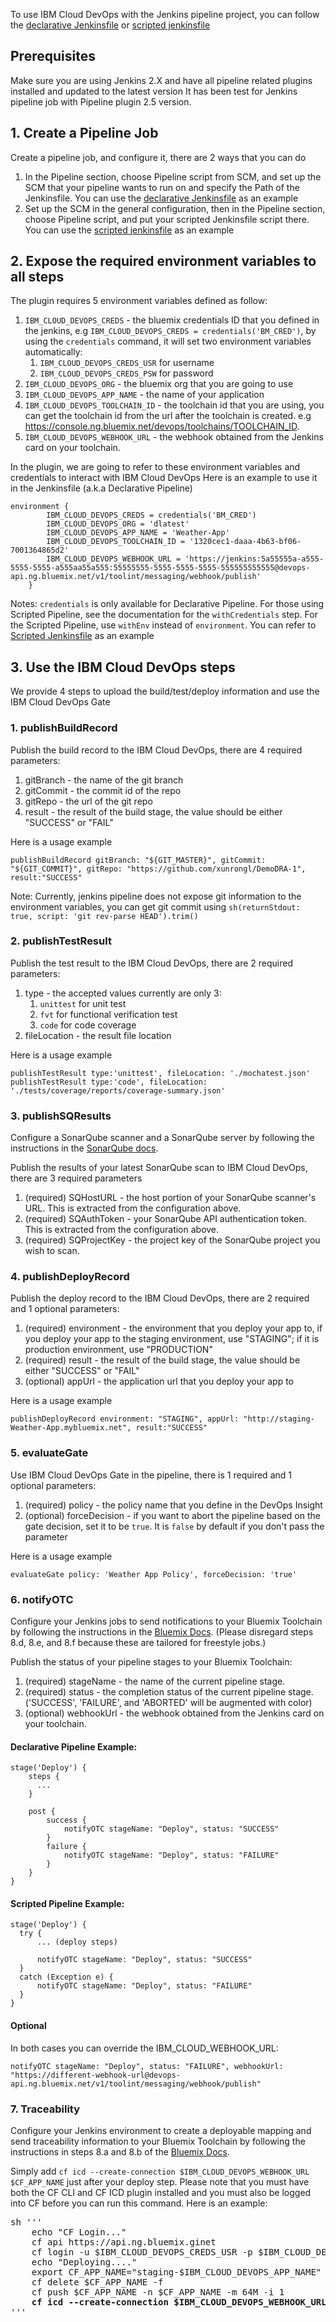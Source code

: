 To use IBM Cloud DevOps with the Jenkins pipeline project, you can follow the [declarative Jenkinsfile](https://github.ibm.com/oneibmcloud/Jenkins-IBM-Bluemix-Toolchains/blob/pipeline-support/Declarative-Jenkinsfile) or [scripted jenkinsfile](https://github.ibm.com/oneibmcloud/Jenkins-IBM-Bluemix-Toolchains/blob/pipeline-support/Scripted-Jenkinsfile)

## Prerequisites
Make sure you are using Jenkins 2.X and have all pipeline related plugins installed and updated to the latest version
It has been test for Jenkins pipeline job with Pipeline plugin 2.5 version.

## 1. Create a Pipeline Job

Create a pipeline job, and configure it, there are 2 ways that you can do

1. In the Pipeline section, choose Pipeline script from SCM, and set up the SCM that your pipeline wants to run on and specify the Path of the Jenkinsfile. You can use the [declarative Jenkinsfile](https://github.ibm.com/oneibmcloud/Jenkins-IBM-Bluemix-Toolchains/blob/pipeline-support/Declarative-Jenkinsfile) as an example
2. Set up the SCM in the general configuration, then in the Pipeline section, choose Pipeline script, and put your scripted Jenkinsfile script there. You can use the [scripted jenkinsfile](https://github.ibm.com/oneibmcloud/Jenkins-IBM-Bluemix-Toolchains/blob/pipeline-support/Scripted-Jenkinsfile) as an example


## 2. Expose the required environment variables to all steps
The plugin requires 5 environment variables defined as follow:

1. `IBM_CLOUD_DEVOPS_CREDS` - the bluemix credentials ID that you defined in the jenkins, e.g `IBM_CLOUD_DEVOPS_CREDS = credentials('BM_CRED')`, by using the `credentials` command, it will set two environment variables automatically:
    1. `IBM_CLOUD_DEVOPS_CREDS_USR` for username
    2. `IBM_CLOUD_DEVOPS_CREDS_PSW` for password
2. `IBM_CLOUD_DEVOPS_ORG` - the bluemix org that you are going to use
3. `IBM_CLOUD_DEVOPS_APP_NAME` - the name of your application
4. `IBM_CLOUD_DEVOPS_TOOLCHAIN_ID` - the toolchain id that you are using, you can get the toolchain id from the url after the toolchain is created. e.g https://console.ng.bluemix.net/devops/toolchains/TOOLCHAIN_ID.
5. `IBM_CLOUD_DEVOPS_WEBHOOK_URL` - the webhook obtained from the Jenkins card on your toolchain.

In the plugin, we are going to refer to these environment variables and credentials to interact with IBM Cloud DevOps
Here is an example to use it in the Jenkinsfile (a.k.a Declarative Pipeline)

```
environment {
        IBM_CLOUD_DEVOPS_CREDS = credentials('BM_CRED')
        IBM_CLOUD_DEVOPS_ORG = 'dlatest'
        IBM_CLOUD_DEVOPS_APP_NAME = 'Weather-App'
        IBM_CLOUD_DEVOPS_TOOLCHAIN_ID = '1320cec1-daaa-4b63-bf06-7001364865d2'
        IBM_CLOUD_DEVOPS_WEBHOOK_URL = 'https://jenkins:5a55555a-a555-5555-5555-a555aa55a555:55555555-5555-5555-5555-555555555555@devops-api.ng.bluemix.net/v1/toolint/messaging/webhook/publish'
    }
```

Notes: `credentials` is only available for Declarative Pipeline. For those using Scripted Pipeline, see the documentation for the `withCredentials` step.
For the Scripted Pipeline, use `withEnv` instead of `environment`. You can refer to [Scripted Jenkinsfile](https://github.ibm.com/oneibmcloud/Jenkins-IBM-Bluemix-Toolchains/blob/pipeline-support/Scripted-Jenkinsfile) as an example


## 3. Use the IBM Cloud DevOps steps
We provide 4 steps to upload the build/test/deploy information and use the IBM Cloud DevOps Gate

### 1. publishBuildRecord
Publish the build record to the IBM Cloud DevOps, there are 4 required parameters:

1. gitBranch - the name of the git branch
2. gitCommit - the commit id of the repo
3. gitRepo - the url of the git repo
4. result - the result of the build stage, the value should be either "SUCCESS" or "FAIL"

Here is a usage example
```
publishBuildRecord gitBranch: "${GIT_MASTER}", gitCommit: "${GIT_COMMIT}", gitRepo: "https://github.com/xunrongl/DemoDRA-1", result:"SUCCESS"
```

Note: Currently, jenkins pipeline does not expose git information to the environment variables, you can get git commit using `sh(returnStdout: true, script: 'git rev-parse HEAD').trim()`

### 2. publishTestResult
Publish the test result to the IBM Cloud DevOps, there are 2 required parameters:

1. type - the accepted values currently are only 3:
    1. `unittest` for unit test
    2. `fvt` for functional verification test
    3. `code` for code coverage
2. fileLocation - the result file location

Here is a usage example
```
publishTestResult type:'unittest', fileLocation: './mochatest.json'
publishTestResult type:'code', fileLocation: './tests/coverage/reports/coverage-summary.json'
```

### 3. publishSQResults

Configure a SonarQube scanner and a SonarQube server by following the instructions in the [SonarQube docs](https://docs.sonarqube.org/display/SCAN/Analyzing+with+SonarQube+Scanner+for+Jenkins).

Publish the results of your latest SonarQube scan to IBM Cloud DevOps, there are 3 required parameters

1. (required) SQHostURL - the host portion of your SonarQube scanner's URL. This is extracted from the configuration above.
2. (required) SQAuthToken - your SonarQube API authentication token. This is extracted from the configuration above.
3. (required) SQProjectKey - the project key of the SonarQube project you wish to scan.

### 4. publishDeployRecord
Publish the deploy record to the IBM Cloud DevOps, there are 2 required and 1 optional parameters:

1. (required) environment - the environment that you deploy your app to, if you deploy your app to the staging environment, use "STAGING"; if it is production environment, use "PRODUCTION"
2. (required) result  - the result of the build stage, the value should be either "SUCCESS" or "FAIL"
3. (optional) appUrl - the application url that you deploy your app to

Here is a usage example
```
publishDeployRecord environment: "STAGING", appUrl: "http://staging-Weather-App.mybluemix.net", result:"SUCCESS"
```

### 5. evaluateGate
Use IBM Cloud DevOps Gate in the pipeline, there is 1 required and 1 optional parameters:

1. (required) policy - the policy name that you define in the DevOps Insight
2. (optional) forceDecision - if you want to abort the pipeline based on the gate decision, set it to be `true`. It is `false` by default if you don't pass the parameter

Here is a usage example
```
evaluateGate policy: 'Weather App Policy', forceDecision: 'true'
```

### 6. notifyOTC
Configure your Jenkins jobs to send notifications to your Bluemix Toolchain by following the instructions in the [Bluemix Docs](https://console.ng.bluemix.net/docs/services/ContinuousDelivery/toolchains_integrations.html#jenkins). (Please disregard steps 8.d, 8.e, and 8.f because these are tailored for freestyle jobs.)

Publish the status of your pipeline stages to your Bluemix Toolchain:

1. (required) stageName - the name of the current pipeline stage.
2. (required) status - the completion status of the current pipeline stage. ('SUCCESS', 'FAILURE', and 'ABORTED' will be augmented with color)
3. (optional) webhookUrl - the webhook obtained from the Jenkins card on your toolchain.

#### Declarative Pipeline Example:
```
stage('Deploy') {
    steps {
      ...
    }

    post {
        success {
            notifyOTC stageName: "Deploy", status: "SUCCESS"
        }
        failure {
            notifyOTC stageName: "Deploy", status: "FAILURE"
        }
    }
}
```

#### Scripted Pipeline Example:
```
stage('Deploy') {
  try {
      ... (deploy steps)

      notifyOTC stageName: "Deploy", status: "SUCCESS"
  }
  catch (Exception e) {
      notifyOTC stageName: "Deploy", status: "FAILURE"
  }
}
```

#### Optional
In both cases you can override the IBM_CLOUD_WEBHOOK_URL:
```
notifyOTC stageName: "Deploy", status: "FAILURE", webhookUrl: "https://different-webhook-url@devops-api.ng.bluemix.net/v1/toolint/messaging/webhook/publish"
```

### 7. Traceability
Configure your Jenkins environment to create a deployable mapping and send traceability information to your Bluemix Toolchain by following the instructions in steps 8.a and 8.b of the [Bluemix Docs](https://console.ng.bluemix.net/docs/services/ContinuousDelivery/toolchains_integrations.html#jenkins).

Simply add `cf icd --create-connection $IBM_CLOUD_DEVOPS_WEBHOOK_URL $CF_APP_NAME` just after your deploy step. Please note that you must have both the CF CLI and CF ICD plugin installed and you must also be logged into CF before you can run this command. Here is an example:

<pre>
sh '''
    echo "CF Login..."
    cf api https://api.ng.bluemix.ginet
    cf login -u $IBM_CLOUD_DEVOPS_CREDS_USR -p $IBM_CLOUD_DEVOPS_CREDS_PSW -o $IBM_CLOUD_DEVOPS_ORG -s staging
    echo "Deploying...."
    export CF_APP_NAME="staging-$IBM_CLOUD_DEVOPS_APP_NAME"
    cf delete $CF_APP_NAME -f
    cf push $CF_APP_NAME -n $CF_APP_NAME -m 64M -i 1
    <b>cf icd --create-connection $IBM_CLOUD_DEVOPS_WEBHOOK_URL $CF_APP_NAME</b>
'''
</pre>

